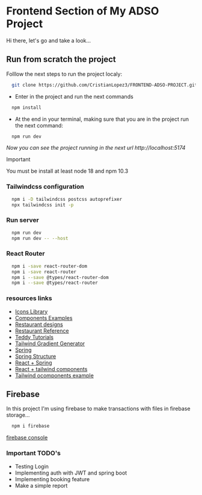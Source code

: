 # Frontend Section of My ADSO Project

Hi there, let's go and take a look...


## Run from scratch the project 

Folllow the next steps to run the project localy:

```sh
  git clone https://github.com/CristianLopez3/FRONTEND-ADSO-PROJECT.git
```
* Enter in the project and run the next commands

```sh
  npm install 
```

* At the end in your terminal, making sure that you are in the project run the next command:

```sh
  npm run dev
```

*Now you can see the project running in the next url http://localhost:5174*

>[!IMPORTANT]
> You must be install at least node 18 and npm 10.3

### Tailwindcss configuration
```sh
  npm i -D tailwindcss postcss autoprefixer
  npx tailwindcss init -p
```

### Run server

```sh
  npm run dev
  npm run dev -- --host
```

### React Router

```sh
  npm i -save react-router-dom
  npm i -save react-router
  npm i --save @types/react-router-dom
  npm i --save @types/react-router
```

### resources links

* [Icons Library](https://www.figma.com/file/UkuS2YG7c56R5h9tlyWGEn/20%2C000%2B-Ultimate-Icon-Library-(Community)?type=design&mode=design&t=wNS2JETNUD3BoIn0-0)
* [Components Examples](https://merakiui.com/components)
* [Restaurant designs](https://dribbble.com/shots/18979770-Restaurant-Website)
* [Restaurant Reference](https://the1894lodge.com/)
* [Teddy Tutorials](https://www.youtube.com/watch?v=ZEB3VCbXQHA&ab_channel=TeddySmith)
* [Tailwind Gradient Generator](https://tailwindcomponents.com/gradient-generator/)
* [Spring](https://spring.io/guides/tutorials/react-and-spring-data-rest)
* [Spring Structure](https://docs.spring.io/spring-boot/docs/current/reference/html/using.html#using.structuring-your-code)
* [React + Spring](https://www.youtube.com/watch?v=mgbEz23qZP0&list=PLZdfbI_OZWAMvhSl32tFcD6M9x_Pqtkwb)
* [React + tailwind components](https://tw-elements.com/docs/standard/components/cards/)
* [Tailwind ocomponents example](https://tailwindcomponents.com/component/tailwind-css-404-page-not-found)

## Firebase

In this project I'm using firebase to make transactions with files in firebase storage...

```sh
  npm i firebase
```

[firebase console](https://console.firebase.google.com/project/menueasy-f7860/storage/menueasy-f7860.appspot.com/files?fb_utm_campaign=latam-CO-all-es-dr-SKWS-all-all-trial-b-dr-1707800-LUAC0020206&fb_utm_content=text-ad-none-any-DEV_c-CRE_654650680938-ADGP_Hybrid%20%7C%20SKWS%20-%20BRO%20%7C%20Txt_Compute-Firebase-KWID_43700076085059655-kwd-308670941208&fb_utm_medium=cpc&fb_utm_source=google&fb_utm_term=KW_firebase-ST_Firebase)

### Important TODO's

* Testing Login
* Implementing auth with JWT and spring boot
* Implementing booking feature
* Make a simple report